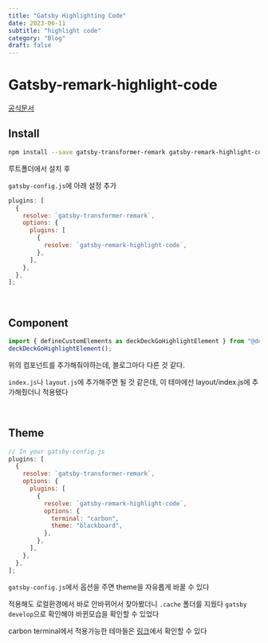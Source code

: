 ```yaml
---
title: "Gatsby Highlighting Code"
date: 2023-06-11
subtitle: "highlight code"
category: "Blog"
draft: false
---
```


# Gatsby-remark-highlight-code

[공식문서](https://www.gatsbyjs.com/plugins/gatsby-remark-highlight-code/)

## Install

```bash
npm install --save gatsby-transformer-remark gatsby-remark-highlight-code @deckdeckgo/highlight-code
```

루트폴더에서 설치 후

`gatsby-config.js`에 아래 설정 추가

```js
plugins: [
  {
    resolve: `gatsby-transformer-remark`,
    options: {
      plugins: [
        {
          resolve: `gatsby-remark-highlight-code`,
        },
      ],
    },
  },
];
```

<br/>

## Component

```js
import { defineCustomElements as deckDeckGoHighlightElement } from "@deckdeckgo/highlight-code/dist/loader";
deckDeckGoHighlightElement();
```

위의 컴포넌트를 추가해줘야하는데, 블로그마다 다른 것 같다.

`index.js`나 `layout.js`에 추가해주면 될 것 같은데, 이 테마에선 layout/index.js에 추가해줬더니 적용됐다

<br/>

## Theme

```js
// In your gatsby-config.js
plugins: [
  {
    resolve: `gatsby-transformer-remark`,
    options: {
      plugins: [
        {
          resolve: `gatsby-remark-highlight-code`,
          options: {
            terminal: "carbon",
            theme: "blackboard",
          },
        },
      ],
    },
  },
];
```

`gatsby-config.js`에서 옵션을 주면 theme을 자유롭게 바꿀 수 있다

적용해도 로컬환경에서 바로 안바뀌어서 찾아봤더니 `.cache` 폴더를 지웠다 `gatsby develop`으로 확인해야 바뀐모습을 확인할 수 있었다

carbon terminal에서 적용가능한 테마들은 [링크](https://docs.deckdeckgo.com/?path=/story/components-highlight-code--highlight-code&args=theme:panda;editable:true)에서 확인할 수 있다
